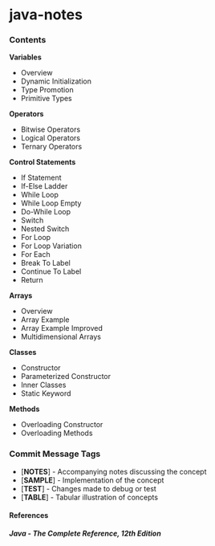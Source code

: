 # java-notes

### Contents
**Variables**
* Overview
* Dynamic Initialization
* Type Promotion
* Primitive Types

**Operators**
* Bitwise Operators
* Logical Operators
* Ternary Operators

**Control Statements**
* If Statement
* If-Else Ladder
* While Loop
* While Loop Empty
* Do-While Loop
* Switch
* Nested Switch
* For Loop
* For Loop Variation
* For Each
* Break To Label
* Continue To Label
* Return

**Arrays**
* Overview
* Array Example
* Array Example Improved
* Multidimensional Arrays

**Classes**
* Constructor
* Parameterized Constructor
* Inner Classes
* Static Keyword

**Methods**
* Overloading Constructor
* Overloading Methods

### Commit Message Tags

* [**NOTES**] - Accompanying notes discussing the concept
* [**SAMPLE**] - Implementation of the concept
* [**TEST**] - Changes made to debug or test
* [**TABLE**] - Tabular illustration of concepts

#### References

***Java - The Complete Reference, 12th Edition***
